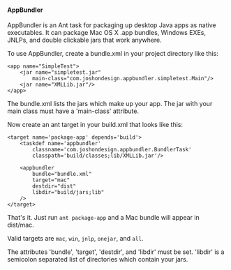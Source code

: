 #### AppBundler


AppBundler is an Ant task for packaging up desktop Java apps as native
executables.  It can package Mac OS X .app bundles, Windows EXEs, JNLPs,
and double clickable jars that work anywhere.

To use AppBundler, create a bundle.xml in your project directory like this:

```
<app name="SimpleTest">
    <jar name="simpletest.jar" 
        main-class="com.joshondesign.appbundler.simpletest.Main"/>
    <jar name="XMLLib.jar"/>
</app>
```

The bundle.xml lists the jars which make up your app. The jar with your main
class must have a 'main-class' attribute.

Now create an ant target in your build.xml that looks like this:

```
<target name='package-app' depends='build'>
    <taskdef name='appbundler' 
        classname='com.joshondesign.appbundler.BundlerTask'
        classpath='build/classes;lib/XMLLib.jar'/>
        
    <appbundler
        bundle="bundle.xml"
        target="mac"
        destdir="dist"
        libdir="build/jars;lib"
    />
</target>
```

That's it. Just run `ant package-app` and a Mac bundle will appear in dist/mac.

Valid targets are `mac`, `win`, `jnlp`, `onejar`, and `all`.

The attributes 'bundle', 'target', 'destdir', and 'libdir' must be set. 
'libdir' is a semicolon separated list of directories which contain your jars.


